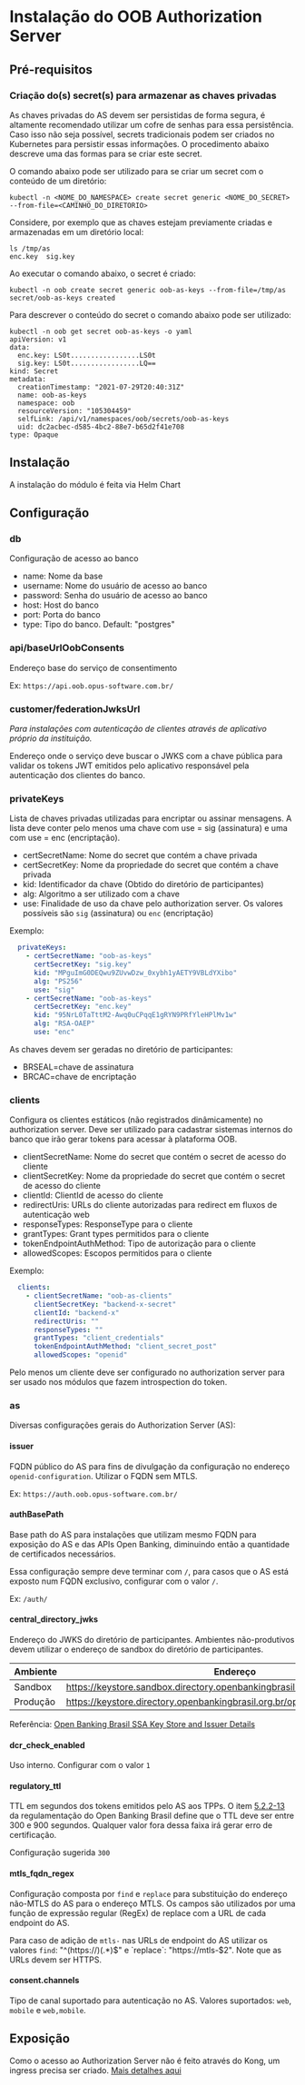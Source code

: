 # Instalação do OOB Authorization Server

## Pré-requisitos

### Criação do(s) secret(s) para armazenar as chaves privadas

As chaves privadas do AS devem ser persistidas de forma segura, é altamente
recomendado utilizar um cofre de senhas para essa persistência.
Caso isso não seja possível, secrets tradicionais podem ser criados no Kubernetes
para persistir essas informações.
O procedimento abaixo descreve uma das formas para se criar este secret.

O comando abaixo pode ser utilizado para se criar um secret com o conteúdo de um
diretório:

```shell
kubectl -n <NOME_DO_NAMESPACE> create secret generic <NOME_DO_SECRET> --from-file=<CAMINHO_DO_DIRETORIO>
```

Considere, por exemplo que as chaves estejam previamente criadas e armazenadas
em um diretório local:

```shell
ls /tmp/as
enc.key  sig.key
```

Ao executar o comando abaixo, o secret é criado:

```shell
kubectl -n oob create secret generic oob-as-keys --from-file=/tmp/as
secret/oob-as-keys created
```

Para descrever o conteúdo do secret o comando abaixo pode ser utilizado:

```shell
kubectl -n oob get secret oob-as-keys -o yaml
apiVersion: v1
data:
  enc.key: LS0t.................LS0t
  sig.key: LS0t.................LQ==
kind: Secret
metadata:
  creationTimestamp: "2021-07-29T20:40:31Z"
  name: oob-as-keys
  namespace: oob
  resourceVersion: "105304459"
  selfLink: /api/v1/namespaces/oob/secrets/oob-as-keys
  uid: dc2acbec-d585-4bc2-88e7-b65d2f41e708
type: Opaque
```

## Instalação

A instalação do módulo é feita via Helm Chart

## Configuração

### db

Configuração de acesso ao banco

* name: Nome da base
* username: Nome do usuário de acesso ao banco
* password: Senha do usuário de acesso ao banco
* host: Host do banco
* port: Porta do banco
* type: Tipo do banco. Default: "postgres"
  
### api/baseUrlOobConsents

Endereço base do serviço de consentimento

Ex: `https://api.oob.opus-software.com.br/`

### customer/federationJwksUrl

*Para instalações com autenticação de clientes através de aplicativo próprio da
instituição.*

Endereço onde o serviço deve buscar o JWKS com a chave pública para validar os
tokens JWT emitidos pelo aplicativo responsável pela autenticação dos clientes
do banco.

### privateKeys

Lista de chaves privadas utilizadas para encriptar ou assinar mensagens. A lista
deve conter pelo menos uma chave com use = sig (assinatura) e uma com use = enc (encriptação).

* certSecretName: Nome do secret que contém a chave privada
* certSecretKey: Nome da propriedade do secret que contém a chave privada
* kid: Identificador da chave (Obtido do diretório de participantes)
* alg: Algoritmo a ser utilizado com a chave
* use: Finalidade de uso da chave pelo authorization server. Os valores
possíveis são `sig` (assinatura) ou `enc` (encriptação)

Exemplo:

```yaml
  privateKeys:
    - certSecretName: "oob-as-keys"
      certSecretKey: "sig.key"
      kid: "MPguImG0DEQwu9ZUvwDzw_0xybh1yAETY9VBLdYXibo"
      alg: "PS256"
      use: "sig"
    - certSecretName: "oob-as-keys"
      certSecretKey: "enc.key"
      kid: "95NrL0TaTttM2-Awq0uCPqqE1gRYN9PRfYleHPlMv1w"
      alg: "RSA-OAEP"
      use: "enc"
```

As chaves devem ser geradas no diretório de participantes:

* BRSEAL=chave de assinatura
* BRCAC=chave de encriptação

### clients

Configura os clientes estáticos (não registrados dinâmicamente) no authorization
server. Deve ser utilizado para cadastrar sistemas internos do banco que irão
gerar tokens para acessar à plataforma OOB.

* clientSecretName: Nome do secret que contém o secret de acesso do cliente
* clientSecretKey: Nome da propriedade do secret que contém o secret de acesso do cliente
* clientId: ClientId de acesso do cliente
* redirectUris: URLs do cliente autorizadas para redirect em fluxos de autenticação web
* responseTypes: ResponseType para o cliente
* grantTypes: Grant types permitidos para o cliente
* tokenEndpointAuthMethod: Tipo de autorização para o cliente
* allowedScopes: Escopos permitidos para o cliente

Exemplo:

```yaml
  clients:
    - clientSecretName: "oob-as-clients"
      clientSecretKey: "backend-x-secret"
      clientId: "backend-x"
      redirectUris: ""
      responseTypes: ""
      grantTypes: "client_credentials"
      tokenEndpointAuthMethod: "client_secret_post"
      allowedScopes: "openid"
```

Pelo menos um cliente deve ser configurado no authorization server para ser
usado nos módulos que fazem introspection do token.

### as

Diversas configurações gerais do Authorization Server (AS):

#### issuer

FQDN público do AS para fins de divulgação da configuração no endereço 
`openid-configuration`. Utilizar o FQDN sem MTLS.

Ex: `https://auth.oob.opus-software.com.br/`

#### authBasePath

Base path do AS para instalações que utilizam mesmo FQDN para exposição do AS e
das APIs Open Banking, diminuindo então a quantidade de certificados necessários.

Essa configuração sempre deve terminar com `/`, para casos que o AS está exposto
num FQDN exclusivo, configurar com o valor `/`.

Ex: `/auth/`

#### central_directory_jwks

Endereço do JWKS do diretório de participantes. Ambientes não-produtivos devem
utilizar o endereço de sandbox do diretório de participantes.

| Ambiente | Endereço                                                                       |
| -------- | ------------------------------------------------------------------------------ |
| Sandbox  | <https://keystore.sandbox.directory.openbankingbrasil.org.br/openbanking.jwks> |
| Produção | <https://keystore.directory.openbankingbrasil.org.br/openbanking.jwks>         |

Referência: [Open Banking Brasil SSA Key Store and Issuer Details](https://openbanking-brasil.github.io/specs-seguranca/open-banking-brasil-dynamic-client-registration-1_ID1.html#name-open-banking-brasil-ssa-key)

#### dcr_check_enabled

Uso interno. Configurar com o valor `1`

#### regulatory_ttl

TTL em segundos dos tokens emitidos pelo AS aos TPPs. O item [5.2.2-13](https://openbanking-brasil.github.io/specs-seguranca/open-banking-brasil-financial-api-1_ID2.html#section-5.2.2-3.13.1)
da regulamentação do Open Banking Brasil define que o TTL deve ser entre 300 e
900 segundos. Qualquer valor fora dessa faixa irá gerar erro de certificação.

Configuração sugerida `300`

#### mtls_fqdn_regex

Configuração composta por `find` e `replace` para substituição do endereço
não-MTLS do AS para o endereço MTLS. Os campos são utilizados por uma função de
expressão regular (RegEx) de replace com a URL de cada endpoint do AS.

Para caso de adição de `mtls-` nas URLs de endpoint do AS utilizar os valores
`find`: "^(https://)(.*)$" e `replace`: "https://mtls-$2". Note que as URLs
devem ser HTTPS.

#### consent.channels

Tipo de canal suportado para autenticação no AS. Valores suportados: `web`,
`mobile` e `web,mobile`.

## Exposição

Como o acesso ao Authorization Server não é feito através do Kong, um ingress
precisa ser criado. [Mais detalhes aqui](../readme.md)

